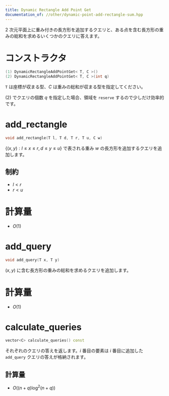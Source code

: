 ```yaml
---
title: Dynamic Rectangle Add Point Get
documentation_of: //other/dynamic-point-add-rectangle-sum.hpp
---
```


2 次元平面上に重み付きの長方形を追加するクエリと、ある点を含む長方形の重みの総和を求めるいくつかのクエリに答えます。

# コンストラクタ

```cpp
(1) DynamicRectangleAddPointGet< T, C >()
(2) DynamicRectangleAddPointGet< T, C >(int q)
```

`T` は座標が収まる型、$C$ は重みの総和が収まる型を指定してください。

(2) でクエリの個数 $q$ を指定した場合、領域を `reserve` するので少しだけ効率的です。

# add_rectangle

```cpp
void add_rectangle(T l, T d, T r, T u, C w)
```

$\lbrace (x,y):l \leq x \leq r, d \leq y \leq u\rbrace$ で表される重み $w$ の長方形を追加するクエリを追加します。

## 制約

- $l \lt r$
- $r \lt u$

# 計算量

- $O(1)$

# add_query

```cpp
void add_query(T x, T y)
```

$(x, y)$ に含む長方形の重みの総和を求めるクエリを追加します。

# 計算量

- $O(1)$

# calculate_queries

```cpp
vector<C> calculate_queries() const
```

それぞれのクエリの答えを返します。$i$ 番目の要素は $i$ 番目に追加した `add_query` クエリの答えが格納されます。

## 計算量

- $O((n + q) \log^2 (n + q))$

